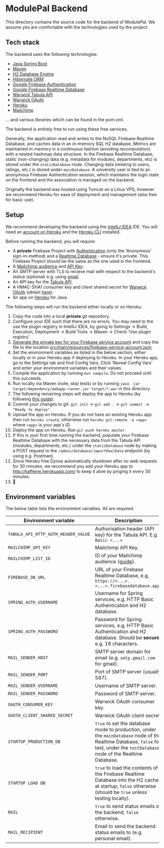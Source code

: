 # ModulePal Backend

This directory contains the source code for the backend of ModulePal. We assume you are comfortable with the technologies used by the project.

## Tech stack

  The backend uses the following technologies:
  
  * [Java Spring Boot](https://spring.io/projects/spring-boot)
  * [Maven](https://maven.apache.org/)
  * [H2 Database Engine](https://www.h2database.com/html/main.html) 
  * [Hibernate ORM](https://hibernate.org/orm/)
  * [Google Firebase Authentication](https://firebase.google.com/docs/auth)
  * [Google Firebase Realtime Database](https://firebase.google.com/docs/database)
  * [Warwick Tabula API](https://warwick.ac.uk/services/its/servicessupport/web/tabula/api/)
  * [Warwick OAuth](https://warwick.ac.uk/services/its/servicessupport/web/sign-on/help/oauth/apis)
  * [Heroku](https://www.heroku.com/)
  * [Mailchimp](https://mailchimp.com)
  
  ... and various libraries which can be found in the pom.xml.
  
  The backend is entirely free to run using these free services.
  
  Generally, the application read and writes to the NoSQL Firebase Realtime Database, and caches data in an in-memory SQL H2 database. Metrics are maintained in-memory in a continuous fashion (avoiding recomputation) with a nested hashmap data structure. In the Firebase Realtime Database, static (non-changing) data (e.g. metadata for modules, departments, etc) is stored under the `staticDatabase` node. Changing data (relating to users, ratings, etc.) is stored under `mainDatabase`. A university user is tied to an anonymous Firebase Authentication session, which maintains the login state on the frontend and the association is managed on the backend.

  Originally the backend was hosted using Tomcat on a Linux VPS, however we recommend Heroku for ease of deployment and management (also free for basic use).
  
  ## Setup
  
  We recommend developing the backend using the [IntelliJ IDEA](https://www.jetbrains.com/idea/) IDE. You will need an [account on Heroku](https://www.heroku.com/) and the [Heroku CLI](https://devcenter.heroku.com/articles/heroku-cli) installed.
  
  Before running the backend, you will require:
  
  * A **private** Firebase Project with [Authentication](https://firebase.google.com/docs/auth) (only the 'Anonymous' sign-in-method) and a [Realtime Database](https://firebase.google.com/docs/database) - ensure it's private. This Firebase Project should be the same as the one used in the frontend.
  * A [Mailchimp audience](https://mailchimp.com/en-gb/help/getting-started-audience/) and [API Key](https://mailchimp.com/en-gb/help/about-api-keys/).
  * An SMTP server with TLS to recieve mail with respect to the backend's status (optional) e.g. using [gmail](https://kinsta.com/blog/gmail-smtp-server/).
  * An API key for the [Tabula API](https://warwick.ac.uk/services/its/servicessupport/web/tabula/api/).
  * A HMAC-SHA1 consumer key and client shared secret for [Warwick OAuth](https://warwick.ac.uk/services/its/servicessupport/web/sign-on/help/oauth/apis/) (obtain [here](https://warwick.ac.uk/services/its/servicessupport/web/sign-on/help/oauth/apis/registration/)).
  * An app on [Heroku](https://www.heroku.com/) for Java.
  
  The following steps will run the backend either locally or on Heroku:
  
  1. Copy the code into a local **private** git repository.
  1. Configure your IDE such that there are no errors. You may need to the use the plugin registry in IntelliJ IDEA, by going to Settings -> Build, Execution, Deployment -> Build Tools -> Maven -> Check 'Use plugin registry'.
  1. [Generate the private key for your Firebase service account](https://firebase.google.com/docs/admin/setup#initialize-sdk) and copy the file to the location [src/main/resources/firebase-service-account.json](/backend/src/main/resources/firebase-service-account.json). 
  1. Set the environment variables as listed in the below section, either locally or in your Heroku app if deploying to Heroku. In your Heroku app, go to the Settings tab and find Config Vars. Click 'Reveal Config Vars' and enter your environment variables and their values.
  1. Compile the application by running `mvn compile`. Do not proceed until this succeeds.
  1. Run locally via Maven (note, skip tests) or by running `java -jar target/dependency/webapp-runner.jar target/*.war` in this directory.
  1. The following remaining steps will deploy the app to Heroku (by following [this guide](https://devcenter.heroku.com/articles/java-webapp-runner)).
  1. Commit your changes to git: `git init` -> `git add .` -> `git commit -m "Ready to deploy"`.
  1. Upload the app on Heroku. If you do not have an existing Heroku app then run `heroku create`, otherwise run `heroku git:remote -a <app>` where `<app>` is your app's ID.
  1. Deploy the app on Heroku. Run `git push heroku master`.
  1. If this is your first time running the backend, populate your Firebase Realtime Database with the necessary data from the Tabula API (modules, departments, etc.) under the `staticDatabase` node by making a POST request to the `/admin/database/importRealData` endpoint (by using e.g. Postman).
  1. Since Heroku free Dynos automatically shutdown after no web requests for 30 minutes, we recommend you add your Heroku app to http://kaffeine.herokuapp.com/ to keep it alive by pinging it every 30 minutes.
  1. :rocket:
  
  ## Environment variables
  
  The below table lists the environment variables. All are required.

  | Environment variable                | Description                                                                                                                                                                      |
|-------------------------------------|----------------------------------------------------------------------------------------------------------------------------------------------------------------------------------|
| `TABULA_API_HTTP_AUTH_HEADER_VALUE` | Authorisation header (API key) for the Tabula API. E.g. `Basic <...>`                                                                                                            |
| `MAILCHIMP_API_KEY`                 | Mailchimp API Key.                                                                                                                                                               |
| `MAILCHIMP_LIST_ID`                 | ID of your Mailchimp audience ([guide](https://mailchimp.com/en-gb/help/find-audience-id/)).                                                                                     |
| `FIREBASE_DB_URL`                   | URL of your Firebase Realtime Database, e.g, `https://<...>.<...>.firebasedatabase.app/`                                                                                         |
| `SPRING_AUTH_USERNAME`              | Username for Spring services, e.g. HTTP Basic Authentication and H2 database.                                                                                                    |
| `SPRING_AUTH_PASSWORD`              | Password for Spring services, e.g. HTTP Basic Authentication and H2 database. Should be **secure**, e.g. 16 characters.                                                          |
| `MAIL_SENDER_HOST`                  | SMTP server domain for email (e.g. `smtp.gmail.com` for gmail).                                                                                                                  |
| `MAIL_SENDER_PORT`                  | Port of SMTP server (usually 587).                                                                                                                                               |
| `MAIL_SENDER_USERNAME`              | Username of SMTP server.                                                                                                                                                         |
| `MAIL_SENDER_PASSWORD`              | Password of SMTP server.                                                                                                                                                         |
| `OAUTH_CONSUMER_KEY`                | Warwick OAuth consumer key.                                                                                                                                                      |
| `OAUTH_CLIENT_SHARED_SECRET`        | Warwick OAuth client secret.                                                                                                                                                     |
| `STARTUP_PRODUCTION_DB`             | `true` to set the database mode to production, under the `mainDatabase` node of the Realtime Database, `false` for test, under the `testDatabase` node of the Realtime Database. |
| `STARTUP LOAD DB`                   | `true` to load the contents of the Firebase Realtime Database into the H2 cache at startup, `false` otherwise (should be `true` unless testing locally).                         |
| `MAIL`                              | `true` to send status emails of the backend, `false` otherwise.                                                                                                                  |
| `MAIL_RECIPIENT`                    | Email to send the backend status emails to (e.g. personal email).                                                                                                                                     |

  